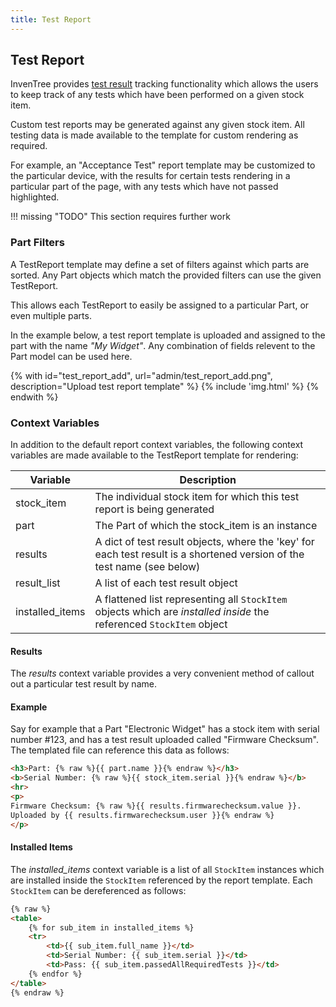 ```yaml
---
title: Test Report
---
```


## Test Report

InvenTree provides [test result](../stock/test.md) tracking functionality which allows the users to keep track of any tests which have been performed on a given stock item.

Custom test reports may be generated against any given stock item. All testing data is made available to the template for custom rendering as required.

For example, an "Acceptance Test" report template may be customized to the particular device, with the results for certain tests rendering in a particular part of the page, with any tests which have not passed highlighted.

!!! missing "TODO"
	This section requires further work

### Part Filters

A TestReport template may define a set of filters against which parts are sorted. Any Part objects which match the provided filters can use the given TestReport.

This allows each TestReport to easily be assigned to a particular Part, or even multiple parts.

In the example below, a test report template is uploaded and assigned to the part with the name *"My Widget"*. Any combination of fields relevent to the Part model can be used here.

{% with id="test_report_add", url="admin/test_report_add.png", description="Upload test report template" %}
{% include 'img.html' %}
{% endwith %}

### Context Variables

In addition to the default report context variables, the following context variables are made available to the TestReport template for rendering:

| Variable | Description |
| --- | --- |
| stock_item | The individual stock item for which this test report is being generated |
| part | The Part of which the stock_item is an instance |
| results | A dict of test result objects, where the 'key' for each test result is a shortened version of the test name (see below) |
| result_list | A list of each test result object |
| installed_items | A flattened list representing all `StockItem` objects which are *installed inside* the referenced `StockItem` object |

#### Results

The *results* context variable provides a very convenient method of callout out a particular test result by name.

#### Example

Say for example that a Part "Electronic Widget" has a stock item with serial number #123, and has a test result uploaded called "Firmware Checksum". The templated file can reference this data as follows:

``` html
<h3>Part: {% raw %}{{ part.name }}{% endraw %}</h3>
<b>Serial Number: {% raw %}{{ stock_item.serial }}{% endraw %}</b>
<hr>
<p>
Firmware Checksum: {% raw %}{{ results.firmwarechecksum.value }}.
Uploaded by {{ results.firmwarechecksum.user }}{% endraw %}
</p>
```

#### Installed Items

The *installed_items* context variable is a list of all `StockItem` instances which are installed inside the `StockItem` referenced by the report template. Each `StockItem` can be dereferenced as follows:

```html
{% raw %}
<table>
    {% for sub_item in installed_items %}
    <tr>
        <td>{{ sub_item.full_name }}</td>
        <td>Serial Number: {{ sub_item.serial }}</td>
        <td>Pass: {{ sub_item.passedAllRequiredTests }}</td>
    {% endfor %}
</table>
{% endraw %}
```